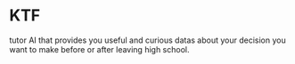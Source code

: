 # KTF
tutor AI  that provides you useful and curious datas about your decision you want to make before or after leaving high school.
